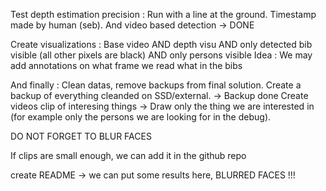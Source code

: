 Test depth estimation  precision : Run with a line at the ground. Timestamp made by human (seb). And video based detection -> DONE

Create visualizations :
Base video AND depth visu AND only detected bib visible (all other pixels are black) AND only persons visible
Idea : We may add annotations on what frame we read what in the bibs


And finally :
Clean datas, remove backups from final solution. Create a backup of everything cleanded on SSD/external. -> Backup done
Create videos clip of interesing things -> Draw only the thing we are interested in (for example only the persons we are looking for in the debug).

DO NOT FORGET TO BLUR FACES

If clips are small enough, we can add it in the github repo

create README -> we can put some results here, BLURRED FACES !!!
